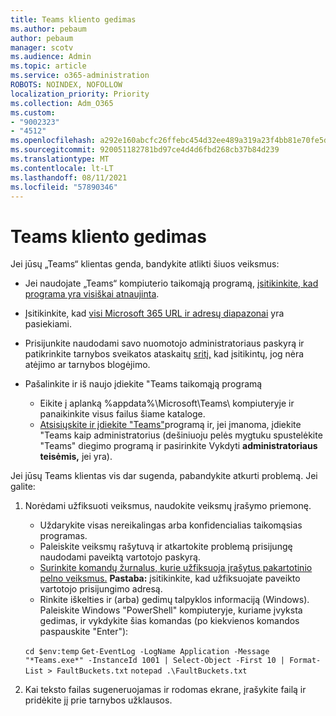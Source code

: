 ```yaml
---
title: Teams kliento gedimas
ms.author: pebaum
author: pebaum
manager: scotv
ms.audience: Admin
ms.topic: article
ms.service: o365-administration
ROBOTS: NOINDEX, NOFOLLOW
localization_priority: Priority
ms.collection: Adm_O365
ms.custom:
- "9002323"
- "4512"
ms.openlocfilehash: a292e160abcfc26ffebc454d32ee489a319a23f4bb81e70fe5dbe72bfd0b8b81
ms.sourcegitcommit: 920051182781bd97ce4d4d6fbd268cb37b84d239
ms.translationtype: MT
ms.contentlocale: lt-LT
ms.lasthandoff: 08/11/2021
ms.locfileid: "57890346"
---
```

# <a name="teams-client-crashing"></a>Teams kliento gedimas

Jei jūsų „Teams“ klientas genda, bandykite atlikti šiuos veiksmus:

- Jei naudojate „Teams“ kompiuterio taikomąją programą, [įsitikinkite, kad programa yra visiškai atnaujinta](https://support.office.com/article/Update-Microsoft-Teams-535a8e4b-45f0-4f6c-8b3d-91bca7a51db1).

- Įsitikinkite, kad [visi Microsoft 365 URL ir adresų diapazonai](https://docs.microsoft.com/microsoftteams/connectivity-issues) yra pasiekiami.

- Prisijunkite naudodami savo nuomotojo administratoriaus paskyrą ir patikrinkite tarnybos sveikatos ataskaitų [sritį,](https://docs.microsoft.com/office365/enterprise/view-service-health) kad įsitikintų, jog nėra atėjimo ar tarnybos blogėjimo.

- Pašalinkite ir iš naujo įdiekite "Teams taikomąją programą
    - Eikite į aplanką %appdata%\Microsoft\Teams\ kompiuteryje ir panaikinkite visus failus šiame kataloge.
    - [Atsisiųskite ir įdiekite "Teams"](https://www.microsoft.com/microsoft-teams/download-app)programą ir, jei įmanoma, įdiekite "Teams kaip administratorius (dešiniuoju pelės mygtuku spustelėkite "Teams" diegimo programą ir pasirinkite Vykdyti **administratoriaus teisėmis,** jei yra).

Jei jūsų Teams klientas vis dar sugenda, pabandykite atkurti problemą. Jei galite:

1. Norėdami užfiksuoti veiksmus, naudokite veiksmų įrašymo priemonę.
    - Uždarykite visas nereikalingas arba konfidencialias taikomąsias programas.
    - Paleiskite veiksmų rašytuvą ir atkartokite problemą prisijungę naudodami paveiktą vartotojo paskyrą.
    - [Surinkite komandų žurnalus, kurie užfiksuoja įrašytus pakartotinio pelno veiksmus.](https://docs.microsoft.com/microsoftteams/log-files) **Pastaba:** įsitikinkite, kad užfiksuojate paveikto vartotojo prisijungimo adresą.
    - Rinkite iškelties ir (arba) gedimų talpyklos informaciją (Windows). Paleiskite Windows "PowerShell" kompiuteryje, kuriame įvyksta gedimas, ir vykdykite šias komandas (po kiekvienos komandos paspauskite "Enter"):

    `cd $env:temp` `Get-EventLog -LogName Application -Message "*Teams.exe*" -InstanceId 1001 | Select-Object -First 10 | Format-List > FaultBuckets.txt`
    `notepad .\FaultBuckets.txt`
    
2. Kai teksto failas sugeneruojamas ir rodomas ekrane, įrašykite failą ir pridėkite jį prie tarnybos užklausos. 
